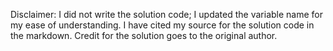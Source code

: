 Disclaimer: I did not write the solution code; I updated the variable name for my ease of understanding. I have cited my source for the solution code in the markdown. Credit for the solution goes to the original author. 
